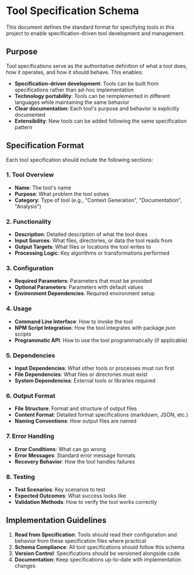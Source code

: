 # Tool Specification Schema

This document defines the standard format for specifying tools in this project to enable specification-driven tool development and management.

## Purpose

Tool specifications serve as the authoritative definition of what a tool does, how it operates, and how it should behave. This enables:

- **Specification-driven development**: Tools can be built from specifications rather than ad-hoc implementation
- **Technology portability**: Tools can be reimplemented in different languages while maintaining the same behavior
- **Clear documentation**: Each tool's purpose and behavior is explicitly documented
- **Extensibility**: New tools can be added following the same specification pattern

## Specification Format

Each tool specification should include the following sections:

### 1. Tool Overview
- **Name**: The tool's name
- **Purpose**: What problem the tool solves
- **Category**: Type of tool (e.g., "Context Generation", "Documentation", "Analysis")

### 2. Functionality
- **Description**: Detailed description of what the tool does
- **Input Sources**: What files, directories, or data the tool reads from
- **Output Targets**: What files or locations the tool writes to
- **Processing Logic**: Key algorithms or transformations performed

### 3. Configuration
- **Required Parameters**: Parameters that must be provided
- **Optional Parameters**: Parameters with default values
- **Environment Dependencies**: Required environment setup

### 4. Usage
- **Command Line Interface**: How to invoke the tool
- **NPM Script Integration**: How the tool integrates with package.json scripts
- **Programmatic API**: How to use the tool programmatically (if applicable)

### 5. Dependencies
- **Input Dependencies**: What other tools or processes must run first
- **File Dependencies**: What files or directories must exist
- **System Dependencies**: External tools or libraries required

### 6. Output Format
- **File Structure**: Format and structure of output files
- **Content Format**: Detailed format specifications (markdown, JSON, etc.)
- **Naming Conventions**: How output files are named

### 7. Error Handling
- **Error Conditions**: What can go wrong
- **Error Messages**: Standard error message formats
- **Recovery Behavior**: How the tool handles failures

### 8. Testing
- **Test Scenarios**: Key scenarios to test
- **Expected Outcomes**: What success looks like
- **Validation Methods**: How to verify the tool works correctly

## Implementation Guidelines

1. **Read from Specification**: Tools should read their configuration and behavior from these specification files where practical
2. **Schema Compliance**: All tool specifications should follow this schema
3. **Version Control**: Specifications should be versioned alongside code
4. **Documentation**: Keep specifications up-to-date with implementation changes